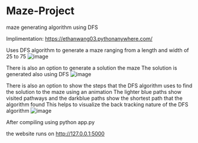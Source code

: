 # Maze-Project
maze generating algorithm using DFS

Implimentation: https://ethanwang03.pythonanywhere.com/

Uses DFS algorithm to generate a maze ranging from a length and width of 25 to 75
![image](https://github.com/EthanWang03/Maze-Project/assets/132294719/79f557df-68a0-4098-a3bc-6a39a9d222c2)

There is also an option to generate a solution the maze
The solution is generated also using DFS
![image](https://github.com/EthanWang03/Maze-Project/assets/132294719/652b1634-484e-4070-aa32-3eeba6235234)

There is also an option to show the steps that the DFS algorithm uses to find the solution to the maze using an animation
The lighter blue paths show visited pathways and the darkblue paths show the shortest path that the algorithm found
This helps to visualize the back tracking nature of the DFS algorithm
![image](https://github.com/EthanWang03/Maze-Project/assets/132294719/f7fae0c0-8b4b-467a-bdba-a1bf7c04d447)

After compiling using python app.py

the website runs on http://127.0.0.1:5000
